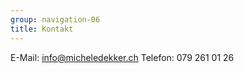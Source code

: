 ```yaml
---
group: navigation-06
title: Kontakt
---
```

E-Mail: [info@micheledekker.ch](mailto:info@micheledekker.ch)
Telefon: 079 261 01 26
